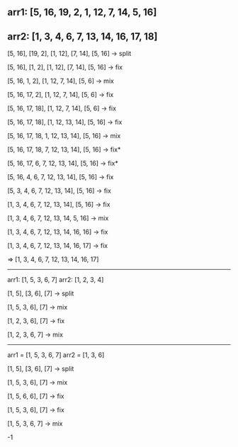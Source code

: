 arr1: [5, 16, 19, 2, 1, 12, 7, 14, 5, 16]
-----------------------------------------
arr2: [1, 3, 4, 6, 7, 13, 14, 16, 17, 18]
-----------------------------------------

[5, 16], [19, 2], [1, 12], [7, 14], [5, 16]     -> split

[5, 16], [1, 2], [1, 12], [7, 14], [5, 16]      -> fix

[5, 16, 1, 2], [1, 12, 7, 14], [5, 6]           -> mix

[5, 16, 17, 2], [1, 12, 7, 14], [5, 6]          -> fix

[5, 16, 17, 18], [1, 12, 7, 14], [5, 6]         -> fix

[5, 16, 17, 18], [1, 12, 13, 14], [5, 16]       -> fix

[5, 16, 17, 18, 1, 12, 13, 14], [5, 16]         -> mix

[5, 16, 17, 18, 7, 12, 13, 14], [5, 16]         -> fix*

[5, 16, 17, 6, 7, 12, 13, 14], [5, 16]          -> fix* 

[5, 16, 4, 6, 7, 12, 13, 14], [5, 16]           -> fix

[5, 3, 4, 6, 7, 12, 13, 14], [5, 16]            -> fix

[1, 3, 4, 6, 7, 12, 13, 14], [5, 16]            -> fix

[1, 3, 4, 6, 7, 12, 13, 14, 5, 16]              -> mix

[1, 3, 4, 6, 7, 12, 13, 14, 16, 16]             -> fix

[1, 3, 4, 6, 7, 12, 13, 14, 16, 17]             -> fix


=> [1, 3, 4, 6, 7, 12, 13, 14, 16, 17]

----------------------------------------------------------
arr1: [1, 5, 3, 6, 7]
arr2: [1, 2, 3, 4]

[1, 5], [3, 6], [7]     -> split

[1, 5, 3, 6], [7]       -> mix

[1, 2, 3, 6], [7]       -> fix

[1, 2, 3, 6, 7]         -> mix

----------------------------------------------------------
arr1 = [1, 5, 3, 6, 7]
arr2 = [1, 3, 6]

[1, 5], [3, 6], [7]     -> split

[1, 5, 3, 6], [7]       -> mix

[1, 5, 6, 6], [7]       -> fix

[1, 5, 3, 6], [7]       -> fix

[1, 5, 3, 6, 7]         -> mix

-1
